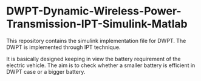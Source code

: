 # DWPT-Dynamic-Wireless-Power-Transmission-IPT-Simulink-Matlab
This repository contains the simulink implementation file for DWPT. The DWPT is implemented through IPT technique. 


It is basically designed keeping in view the battery requirement of the electric vehicle. 
The aim is to check whether a smaller battery is efficient in DWPT case or a bigger battery. 
